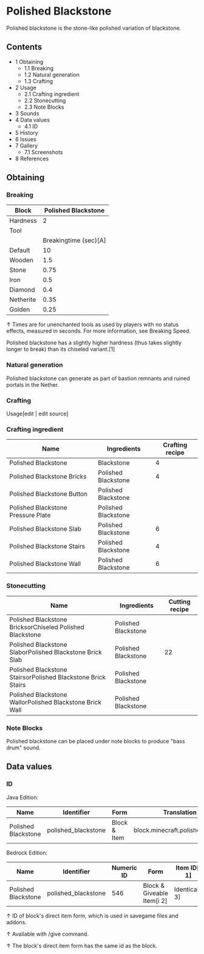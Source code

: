 # Polished Blackstone
 Polished blackstone is the stone-like polished variation of blackstone.

## Contents
- 1 Obtaining
	- 1.1 Breaking
	- 1.2 Natural generation
	- 1.3 Crafting
- 2 Usage
	- 2.1 Crafting ingredient
	- 2.2 Stonecutting
	- 2.3 Note Blocks
- 3 Sounds
- 4 Data values
	- 4.1 ID
- 5 History
- 6 Issues
- 7 Gallery
	- 7.1 Screenshots
- 8 References

## Obtaining
### Breaking
| Block     | Polished Blackstone   |
|-----------|-----------------------|
| Hardness  | 2                     |
| Tool      |                       |
|           | Breakingtime (sec)[A] |
| Default   | 10                    |
| Wooden    | 1.5                   |
| Stone     | 0.75                  |
| Iron      | 0.5                   |
| Diamond   | 0.4                   |
| Netherite | 0.35                  |
| Golden    | 0.25                  |


↑ Times are for unenchanted tools as used by players with no status effects, measured in seconds. For more information, see Breaking Speed.


Polished blackstone has a slightly higher hardness (thus takes slightly longer to break) than its chiseled variant.[1]

### Natural generation
Polished blackstone can generate as part of bastion remnants and ruined portals in the Nether.

### Crafting
Usage[edit | edit source]
### Crafting ingredient
| Name                               | Ingredients         | Crafting recipe |
|------------------------------------|---------------------|-----------------|
| Polished Blackstone                | Blackstone          | 4               |
| Polished Blackstone Bricks         | Polished Blackstone | 4               |
| Polished Blackstone Button         | Polished Blackstone |                 |
| Polished Blackstone Pressure Plate | Polished Blackstone |                 |
| Polished Blackstone Slab           | Polished Blackstone | 6               |
| Polished Blackstone Stairs         | Polished Blackstone | 4               |
| Polished Blackstone Wall           | Polished Blackstone | 6               |

### Stonecutting
| Name                                                         | Ingredients         | Cutting recipe |
|--------------------------------------------------------------|---------------------|----------------|
| Polished Blackstone BricksorChiseled Polished Blackstone     | Polished Blackstone |                |
| Polished Blackstone SlaborPolished Blackstone Brick Slab     | Polished Blackstone | 22             |
| Polished Blackstone StairsorPolished Blackstone Brick Stairs | Polished Blackstone |                |
| Polished Blackstone WallorPolished Blackstone Brick Wall     | Polished Blackstone |                |

### Note Blocks
Polished blackstone can be placed under note blocks to produce "bass drum" sound.

## Data values
### ID
Java Edition:

| Name                | Identifier          | Form         | Translation key                     |
|---------------------|---------------------|--------------|-------------------------------------|
| Polished Blackstone | polished_blackstone | Block & Item | block.minecraft.polished_blackstone |

Bedrock Edition:

| Name                | Identifier          | Numeric ID | Form                       | Item ID[i 1]   | Translation key               |
|---------------------|---------------------|------------|----------------------------|----------------|-------------------------------|
| Polished Blackstone | polished_blackstone | 546        | Block & Giveable Item[i 2] | Identical[i 3] | tile.polished_blackstone.name |


↑ ID of block's direct item form, which is used in savegame files and addons.

↑ Available with /give command.

↑ The block's direct item form has the same id as the block.


